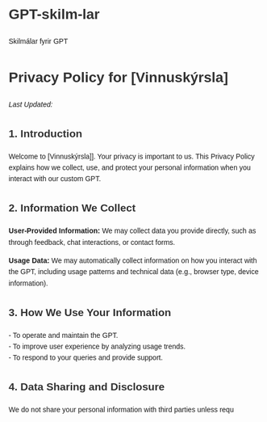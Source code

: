 # GPT-skilm-lar
Skilmálar fyrir GPT 
<!DOCTYPE html>
<html lang="en">
<head>
  <meta charset="UTF-8">
  <meta name="viewport" content="width=device-width, initial-scale=1.0">
  <title>Privacy Policy</title>
  <style>
    body {
      font-family: Arial, sans-serif;
      margin: 20px;
      line-height: 1.6;
    }
    h1, h2, h3 {
      color: #333;
    }
  </style>
</head>
<body>
  <h1>Privacy Policy for [Vinnuskýrsla]</h1>
  <p><em>Last Updated: <div Timestamp=""></div></em></p>
  <h2>1. Introduction</h2>
  <p>Welcome to [Vinnuskýrsla]]. Your privacy is important to us. This Privacy Policy explains how we collect, use, and protect your personal information when you interact with our custom GPT.</p>
  <h2>2. Information We Collect</h2>
  <p><strong>User-Provided Information:</strong> We may collect data you provide directly, such as through feedback, chat interactions, or contact forms.</p>
  <p><strong>Usage Data:</strong> We may automatically collect information on how you interact with the GPT, including usage patterns and technical data (e.g., browser type, device information).</p>
  <h2>3. How We Use Your Information</h2>
  <p>- To operate and maintain the GPT.<br>
     - To improve user experience by analyzing usage trends.<br>
     - To respond to your queries and provide support.</p>
  <h2>4. Data Sharing and Disclosure</h2>
  <p>We do not share your personal information with third parties unless requ
